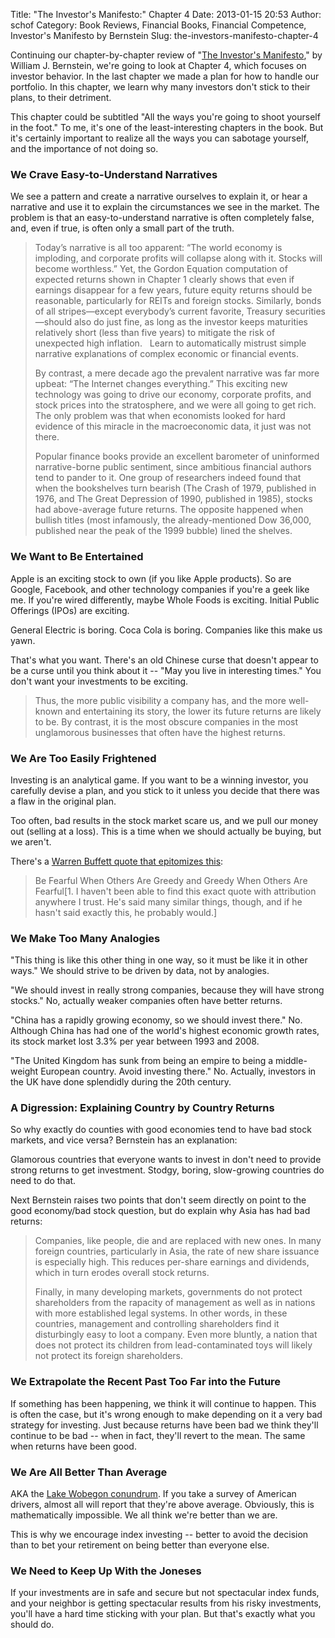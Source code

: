 Title: "The Investor's Manifesto:" Chapter 4
Date: 2013-01-15 20:53
Author: schof
Category: Book Reviews, Financial Books, Financial Competence, Investor's Manifesto by Bernstein
Slug: the-investors-manifesto-chapter-4

Continuing our chapter-by-chapter review of "[The Investor's
Manifesto](http://schof.org/2012/12/30/the-investors-manifesto-by-william-j-bernstein/ "“The Investor’s Manifesto” by William J. Bernstein"),"
by William J. Bernstein, we're going to look at Chapter 4, which focuses
on investor behavior. In the last chapter we made a plan for how to
handle our portfolio. In this chapter, we learn why many investors don't
stick to their plans, to their detriment.

This chapter could be subtitled "All the ways you're going to shoot
yourself in the foot." To me, it's one of the least-interesting chapters
in the book. But it's certainly important to realize all the ways you
can sabotage yourself, and the importance of not doing so.

### <!--more-->We Crave Easy-to-Understand Narratives

We see a pattern and create a narrative ourselves to explain it, or hear
a narrative and use it to explain the circumstances we see in the
market. The problem is that an easy-to-understand narrative is often
completely false, and, even if true, is often only a small part of the
truth.

> Today’s narrative is all too apparent: “The world economy is
> imploding, and corporate profits will collapse along with it. Stocks
> will become worthless.” Yet, the Gordon Equation computation of
> expected returns shown in Chapter 1 clearly shows that even if
> earnings disappear for a few years, future equity returns should be
> reasonable, particularly for REITs and foreign stocks. Similarly,
> bonds of all stripes—except everybody’s current favorite, Treasury
> securities—should also do just fine, as long as the investor keeps
> maturities relatively short (less than five years) to mitigate the
> risk of unexpected high inflation.   Learn to automatically mistrust
> simple narrative explanations of complex economic or financial events.
>
> By contrast, a mere decade ago the prevalent narrative was far more
> upbeat: “The Internet changes everything.” This exciting new
> technology was going to drive our economy, corporate profits, and
> stock prices into the stratosphere, and we were all going to get rich.
> The only problem was that when economists looked for hard evidence of
> this miracle in the macroeconomic data, it just was not there.
>
> Popular finance books provide an excellent barometer of uninformed
> narrative-borne public sentiment, since ambitious financial authors
> tend to pander to it. One group of researchers indeed found that when
> the bookshelves turn bearish (The Crash of 1979, published in 1976,
> and The Great Depression of 1990, published in 1985), stocks had
> above-average future returns. The opposite happened when bullish
> titles (most infamously, the already-mentioned Dow 36,000, published
> near the peak of the 1999 bubble) lined the shelves.

### We Want to Be Entertained

Apple is an exciting stock to own (if you like Apple products). So are
Google, Facebook, and other technology companies if you're a geek like
me. If you're wired differently, maybe Whole Foods is exciting. Initial
Public Offerings (IPOs) are exciting.

General Electric is boring. Coca Cola is boring. Companies like this
make us yawn.

That's what you want. There's an old Chinese curse that doesn't appear
to be a curse until you think about it -- "May you live in interesting
times." You don't want your investments to be exciting.

> Thus, the more public visibility a company has, and the more
> well-known and entertaining its story, the lower its future returns
> are likely to be. By contrast, it is the most obscure companies in the
> most unglamorous businesses that often have the highest returns.

### We Are Too Easily Frightened

Investing is an analytical game. If you want to be a winning investor,
you carefully devise a plan, and you stick to it unless you decide that
there was a flaw in the original plan.

Too often, bad results in the stock market scare us, and we pull our
money out (selling at a loss). This is a time when we should actually be
buying, but we aren't.

There's a [Warren Buffett quote that epitomizes
this](http://www.goodreads.com/author/quotes/756.Warren_Buffett):

> Be Fearful When Others Are Greedy and Greedy When Others Are
> Fearful[1. I haven't been able to find this exact quote with
> attribution anywhere I trust. He's said many similar things, though,
> and if he hasn't said exactly this, he probably would.]

### We Make Too Many Analogies

"This thing is like this other thing in one way, so it must be like it
in other ways." We should strive to be driven by data, not by analogies.

"We should invest in really strong companies, because they will have
strong stocks." No, actually weaker companies often have better returns.

"China has a rapidly growing economy, so we should invest there." No.
Although China has had one of the world's highest economic growth rates,
its stock market lost 3.3% per year between 1993 and 2008.

"The United Kingdom has sunk from being an empire to being a
middle-weight European country. Avoid investing there." No. Actually,
investors in the UK have done splendidly during the 20th century.

### A Digression: Explaining Country by Country Returns

So why exactly do counties with good economies tend to have bad stock
markets, and vice versa? Bernstein has an explanation:

Glamorous countries that everyone wants to invest in don't need to
provide strong returns to get investment. Stodgy, boring, slow-growing
countries do need to do that.

Next Bernstein raises two points that don't seem directly on point to
the good economy/bad stock question, but do explain why Asia has had bad
returns:

> Companies, like people, die and are replaced with new ones. In many
> foreign countries, particularly in Asia, the rate of new share
> issuance is especially high. This reduces
> per-share earnings and dividends, which in turn erodes overall stock
> returns.
>
> Finally, in many developing markets, governments do not protect
> shareholders from the rapacity of management as well as in nations
> with more established legal systems. In other words, in these
> countries, management and controlling shareholders find it
> disturbingly easy to loot a company. Even more bluntly, a nation that
> does not protect its children from lead-contaminated toys will likely
> not protect its foreign shareholders.

### We Extrapolate the Recent Past Too Far into the Future

If something has been happening, we think it will continue to happen.
This is often the case, but it's wrong enough to make depending on it a
very bad strategy for investing. Just because returns have been bad we
think they'll continue to be bad -- when in fact, they'll revert to the
mean. The same when returns have been good.

### We Are All Better Than Average

AKA the [Lake Wobegon
conundrum](http://en.wikipedia.org/wiki/Illusory_superiority). If you
take a survey of American drivers, almost all will report that they're
above average. Obviously, this is mathematically impossible. We all
think we're better than we are.

This is why we encourage index investing -- better to avoid the decision
than to bet your retirement on being better than everyone else.

### We Need to Keep Up With the Joneses

If your investments are in safe and secure but not spectacular index
funds, and your neighbor is getting spectacular results from his risky
investments, you'll have a hard time sticking with your plan. But that's
exactly what you should do.

